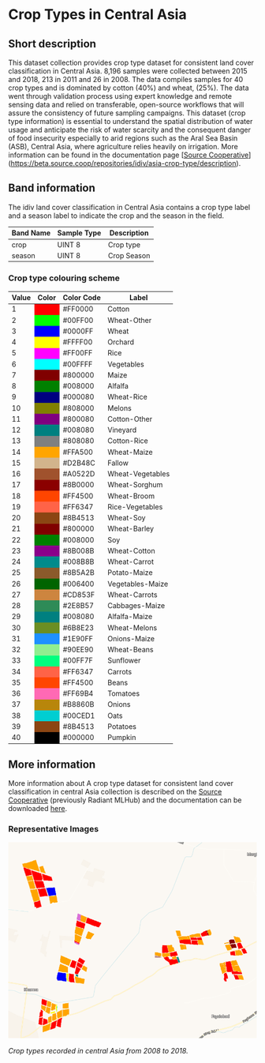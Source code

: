 # Crop Types in Central Asia

## Short description

This dataset collection provides crop type dataset for consistent land cover classification in Central Asia. 8,196 samples were collected between 2015 and 2018, 213 in 2011 and 26 in 2008. The  data compiles samples for 40 crop types and is dominated by cotton (40%) and wheat, (25%). The data went through validation process using expert knowledge and remote sensing data and relied on transferable, open-source workflows that will assure the consistency of future sampling campaigns. This dataset (crop type information) is essential to understand the spatial distribution of water usage and anticipate the risk of water scarcity and the consequent danger of food insecurity especially to arid regions such as the Aral Sea Basin (ASB), Central Asia, where agriculture relies heavily on irrigation. More information can be found in the documentation page [[Source Cooperative](https://beta.source.coop/repositories/idiv/asia-crop-type/description)](https://beta.source.coop/repositories/idiv/asia-crop-type/description).

## Band information

The idiv land cover classification in Central Asia contains a crop type label and a season label to indicate the crop and the season in the field.

<table>
  <thead>
    <tr>
      <th>Band Name</th>
      <th>Sample Type</th>
      <th>Description</th>
    </tr>
  </thead>
  <tbody>
    <tr>
      <td>crop</td>
      <td >UINT 8</td>
      <td>Crop type</td>
    </tr>
    <tr>
      <td>season</td>
      <td >UINT 8</td>
      <td>Crop Season</td>
    </tr>
   </tbody>
</table>

### Crop type colouring scheme

<table>
  <thead>
    <tr>
      <th>Value</th>
      <th>Color</th>
      <th>Color Code</th>
      <th>Label</th>
    </tr>
  </thead>
<tbody>
    <tr>
      <td>1</td>
      <td bgcolor="#FF0000"></td>
      <td>#FF0000</td>
      <td>Cotton</td>
    </tr>
    <tr>
      <td>2</td>
      <td bgcolor="#00FF00"></td>
      <td>#00FF00</td>
      <td>Wheat-Other</td>
    </tr>
    <tr>
      <td>3</td>
      <td bgcolor="#0000FF"></td>
      <td>#0000FF</td>
      <td>Wheat</td>
    </tr>
    <tr>
      <td>4</td>
      <td bgcolor="#FFFF00"></td>
      <td>#FFFF00</td>
      <td>Orchard</td>
    </tr>
    <tr>
      <td>5</td>
      <td bgcolor="#FF00FF"></td>
      <td>#FF00FF</td>
      <td>Rice</td>
    </tr>
    <tr>
      <td>6</td>
      <td bgcolor="#00FFFF"></td>
      <td>#00FFFF</td>
      <td>Vegetables</td>
    </tr>
    <tr>
      <td>7</td>
      <td bgcolor="#800000"></td>
      <td>#800000</td>
      <td>Maize</td>
    </tr>
    <tr>
      <td>8</td>
      <td bgcolor="#008000"></td>
      <td>#008000</td>
      <td>Alfalfa</td>
    </tr>
    <tr>
      <td>9</td>
      <td bgcolor="#000080"></td>
      <td>#000080</td>
      <td>Wheat-Rice</td>
    </tr>
    <tr>
      <td>10</td>
      <td bgcolor="#808000"></td>
      <td>#808000</td>
      <td>Melons</td>
    </tr>
    <tr>
      <td>11</td>
      <td bgcolor="#800080"></td>
      <td>#800080</td>
      <td>Cotton-Other</td>
    </tr>
    <tr>
      <td>12</td>
      <td bgcolor="#008080"></td>
      <td>#008080</td>
      <td>Vineyard</td>
    </tr>
    <tr>
      <td>13</td>
      <td bgcolor="#808080"></td>
      <td>#808080</td>
      <td>Cotton-Rice</td>
    </tr>
    <tr>
      <td>14</td>
      <td bgcolor="#FFA500"></td>
      <td>#FFA500</td>
      <td>Wheat-Maize</td>
    </tr>
    <tr>
      <td>15</td>
      <td bgcolor="#D2B48C"></td>
      <td>#D2B48C</td>
      <td>Fallow</td>
    </tr>
    <tr>
      <td>16</td>
      <td bgcolor="#A0522D"></td>
      <td>#A0522D</td>
      <td>Wheat-Vegetables</td>
    </tr>
    <tr>
      <td>17</td>
      <td bgcolor="#8B0000"></td>
      <td>#8B0000</td>
      <td>Wheat-Sorghum</td>
    </tr>
    <tr>
      <td>18</td>
      <td bgcolor="#FF4500"></td>
      <td>#FF4500</td>
      <td>Wheat-Broom</td>
    </tr>
    <tr>
      <td>19</td>
      <td bgcolor="#FF6347"></td>
      <td>#FF6347</td>
      <td>Rice-Vegetables</td>
    </tr>
    <tr>
      <td>20</td>
      <td bgcolor="#8B4513"></td>
      <td>#8B4513</td>
      <td>Wheat-Soy</td>
    </tr>
    <tr>
      <td>21</td>
      <td bgcolor="#800000"></td>
      <td>#800000</td>
      <td>Wheat-Barley</td>
    </tr>
    <tr>
      <td>22</td>
      <td bgcolor="#008000"></td>
      <td>#008000</td>
      <td>Soy</td>
    </tr>
    <tr>
      <td>23</td>
      <td bgcolor="#8B008B"></td>
      <td>#8B008B</td>
      <td>Wheat-Cotton</td>
    </tr>
    <tr>
      <td>24</td>
      <td bgcolor="#008B8B"></td>
      <td>#008B8B</td>
      <td>Wheat-Carrot</td>
    </tr>
    <tr>
      <td>25</td>
      <td bgcolor="#8B5A2B"></td>
      <td>#8B5A2B</td>
      <td>Potato-Maize</td>
    </tr>
    <tr>
      <td>26</td>
      <td bgcolor="#006400"></td>
      <td>#006400</td>
      <td>Vegetables-Maize</td>
    </tr>
    <tr>
      <td>27</td>
      <td bgcolor="#CD853F"></td>
      <td>#CD853F</td>
      <td>Wheat-Carrots</td>
    </tr>
    <tr>
      <td>28</td>
      <td bgcolor="#2E8B57"></td>
      <td>#2E8B57</td>
      <td>Cabbages-Maize</td>
    </tr>
    <tr>
      <td>29</td>
      <td bgcolor="#008080"></td>
      <td>#008080</td>
      <td>Alfalfa-Maize</td>
    </tr>
    <tr>
      <td>30</td>
      <td bgcolor="#6B8E23"></td>
      <td>#6B8E23</td>
      <td>Wheat-Melons</td>
    </tr>
    <tr>
      <td>31</td>
      <td bgcolor="#1E90FF"></td>
      <td>#1E90FF</td>
      <td>Onions-Maize</td>
    </tr>
    <tr>
      <td>32</td>
      <td bgcolor="#90EE90"></td>
      <td>#90EE90</td>
      <td>Wheat-Beans</td>
    </tr>
    <tr>
      <td>33</td>
      <td bgcolor="#00FF7F"></td>
      <td>#00FF7F</td>
      <td>Sunflower</td>
    </tr>
    <tr>
      <td>34</td>
      <td bgcolor="#FF6347"></td>
      <td>#FF6347</td>
      <td>Carrots</td>
    </tr>
    <tr>
      <td>35</td>
      <td bgcolor="#FF4500"></td>
      <td>#FF4500</td>
      <td>Beans</td>
    </tr>
    <tr>
      <td>36</td>
      <td bgcolor="#FF69B4"></td>
      <td>#FF69B4</td>
      <td>Tomatoes</td>
    </tr>
    <tr>
      <td>37</td>
      <td bgcolor="#B8860B"></td>
      <td>#B8860B</td>
      <td>Onions</td>
    </tr>
    <tr>
      <td>38</td>
      <td bgcolor="#00CED1"></td>
      <td>#00CED1</td>
      <td>Oats</td>
    </tr>
    <tr>
      <td>39</td>
      <td bgcolor="#8B4513"></td>
      <td>#8B4513</td>
      <td>Potatoes</td>
    </tr>
    <tr>
      <td>40</td>
      <td bgcolor="#000000"></td>
      <td>#000000</td>
      <td>Pumpkin</td>
    </tr>
</tbody>
</table>

## More information

More information about A crop type dataset for consistent land cover classification in central Asia collection is described on the [Source Cooperative](https://beta.source.coop/repositories/idiv/asia-crop-type/description) (previously Radiant MLHub) and the documentation can be downloaded [here](https://data.source.coop/idiv/asia-crop-type/documentation.pdf).

### Representative Images

![Central Asia Crops](central_asia_crops.png)

*Crop types recorded in central Asia from 2008 to 2018.*
